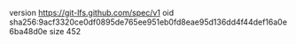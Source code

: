 version https://git-lfs.github.com/spec/v1
oid sha256:9acf3320ce0df0895de765ee951eb0fd8eae95d136dd4f44def16a0e6ba48d0e
size 452
